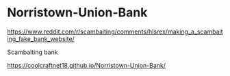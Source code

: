 # Norristown-Union-Bank
https://www.reddit.com/r/scambaiting/comments/hlsrex/making_a_scambaiting_fake_bank_website/

Scambaiting bank

https://coolcraftnet18.github.io/Norristown-Union-Bank/
